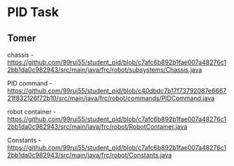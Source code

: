 # PID Task
## Tomer
chassis - https://github.com/99rui55/student_pid/blob/c7afc6b892b1fae007a48276c12bb1da0c982943/src/main/java/frc/robot/subsystems/Chassis.java

PID command - https://github.com/99rui55/student_pid/blob/c40dbdc7b17f73792087e666721f832126f72b10/src/main/java/frc/robot/commands/PIDCommand.java

robot container - https://github.com/99rui55/student_pid/blob/c7afc6b892b1fae007a48276c12bb1da0c982943/src/main/java/frc/robot/RobotContainer.java

Constants - https://github.com/99rui55/student_pid/blob/c7afc6b892b1fae007a48276c12bb1da0c982943/src/main/java/frc/robot/Constants.java
